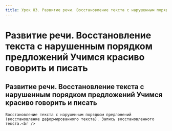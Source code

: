 ```yaml
---
title: Урок 83. Развитие речи. Восстановление текста с нарушенным порядком предложений Учимся красиво говорить и писать
---
```


# Развитие речи. Восстановление текста с нарушенным порядком предложений Учимся красиво говорить и писать

## Развитие речи. Восстановление текста с нарушенным порядком предложений Учимся красиво говорить и писать

<p>
	Восстановление текста с нарушенным порядком предложений (восстановление деформированного текста). Запись восстановленного текста.<br />
</p>